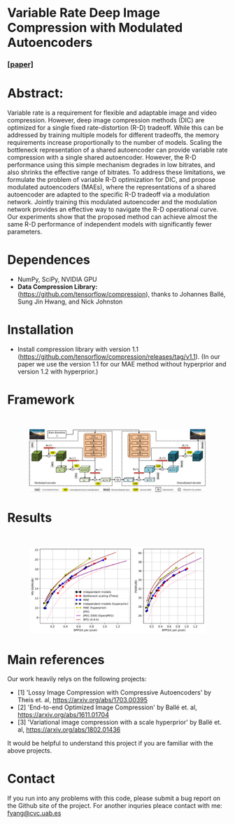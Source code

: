 # Variable Rate Deep Image Compression with Modulated Autoencoders 
### [[paper]](https://ieeexplore.ieee.org/document/8977394)

# Abstract: 
Variable rate is a requirement for flexible and adaptable image and video compression. However, deep image compression methods (DIC) are optimized for a single fixed rate-distortion (R-D) tradeoff. While this can be addressed by training multiple models for different tradeoffs, the memory requirements increase proportionally to the number of models. Scaling the bottleneck representation of a shared autoencoder can provide variable rate compression with a single shared autoencoder. However, the R-D performance using this simple mechanism degrades in low bitrates, and also shrinks the effective range of bitrates. To address these limitations, we formulate the problem of variable R-D optimization for DIC, and propose modulated autoencoders (MAEs), where the representations of a shared autoencoder are adapted to the specific R-D tradeoff via a modulation network. Jointly training this modulated autoencoder and the modulation network provides an effective way to navigate the R-D operational curve. Our experiments show that the proposed method can achieve almost the same R-D performance of independent models with significantly fewer parameters.

# Dependences 
- NumPy, SciPy, NVIDIA GPU
- **Data Compression Library:** (https://github.com/tensorflow/compression), thanks to Johannes Ballé, Sung Jin Hwang, and Nick Johnston

# Installation 
- Install compression library with version 1.1 (https://github.com/tensorflow/compression/releases/tag/v1.1).
(In our paper we use the version 1.1 for our MAE method without hyperprior and version 1.2 with hyperprior.)

# Framework 
<br>
<p align="center"><img width="80%" height='40%'src="figs/mae.png" /></p>

# Results 
<br>
<p align="center"><img width="80%" height='40%'src="figs/clic.png" /></p>

# Main references 
Our work heavily relys on the following projects: 
- \[1\] 'Lossy Image Compression with Compressive Autoencoders' by Theis et. al, https://arxiv.org/abs/1703.00395
- \[2\] 'End-to-end Optimized Image Compression' by Ballé et. al, https://arxiv.org/abs/1611.01704
- \[3\] 'Variational image compression with a scale hyperprior' by Ballé et. al, https://arxiv.org/abs/1802.01436
 
It would be helpful to understand this project if you are familiar with the above projects.
# Contact

If you run into any problems with this code, please submit a bug report on the Github site of the project. For another inquries pleace contact with me: fyang@cvc.uab.es
